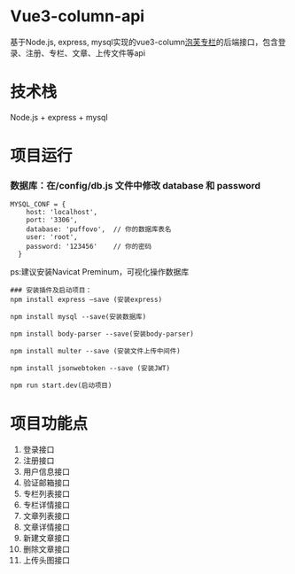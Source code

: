 # Vue3-column-api
基于Node.js, express, mysql实现的vue3-column[泡芙专栏](https://github.com/puffovo/vue3-zhiye)的后端接口，包含登录、注册、专栏、文章、上传文件等api
# 技术栈
Node.js + express + mysql
# 项目运行
### 数据库：在/config/db.js 文件中修改 database 和 password
```
MYSQL_CONF = {
    host: 'localhost',
    port: '3306',
    database: 'puffovo',  // 你的数据库表名
    user: 'root',
    password: '123456'    // 你的密码
  }
```
ps:建议安装Navicat Preminum，可视化操作数据库
```
### 安装插件及启动项目：
npm install express —save (安装express)

npm install mysql --save(安装数据库)

npm install body-parser --save(安装body-parser)

npm install multer --save (安装文件上传中间件)

npm install jsonwebtoken --save (安装JWT)

npm run start.dev(启动项目)
```
# 项目功能点
1. 登录接口
2. 注册接口
3. 用户信息接口
4. 验证邮箱接口
5. 专栏列表接口
6. 专栏详情接口
7. 文章列表接口
8. 文章详情接口
9. 新建文章接口
10. 删除文章接口
11. 上传头图接口
